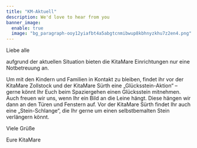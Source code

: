 ```yaml
---
title: "KM-Aktuell"
description: We'd love to hear from you
banner_image:
  enable: true
  image: "bg_paragraph-ooy12yiafbt4a5abgtcnmibwup8kbhnyzkhu7z2en4.png"
---
```


Liebe alle

aufgrund der aktuellen Situation bieten die KitaMare Einrichtungen nur eine Notbetreuung an.

Um mit den Kindern und Familien in Kontakt zu bleiben, findet ihr vor der KitaMare Zollstock und der KitaMare Sürth eine „Glücksstein-Aktion“ – gerne könnt Ihr Euch beim Spaziergehen einen Glücksstein mitnehmen. Auch freuen wir uns, wenn Ihr ein Bild an die Leine hängt. Diese hängen wir dann an den Türen und Fenstern auf. Vor der KitaMare Sürth findet Ihr auch eine „Stein-Schlange“, die Ihr gerne um einen selbstbemalten Stein verlängern könnt.

Viele Grüße

Eure KitaMare

